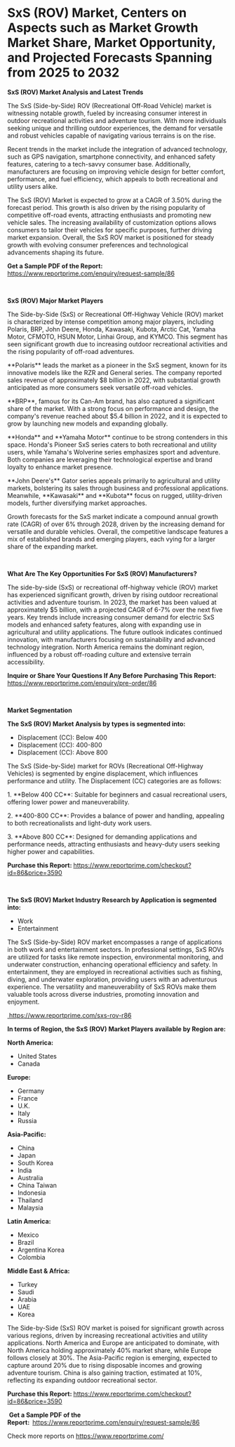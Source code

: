 <p><h1>SxS (ROV) Market, Centers on Aspects such as Market Growth Market Share, Market Opportunity, and Projected Forecasts Spanning from 2025 to 2032</h1></p><p><strong>SxS (ROV) Market Analysis and Latest Trends</strong></p>
<p><p>The SxS (Side-by-Side) ROV (Recreational Off-Road Vehicle) market is witnessing notable growth, fueled by increasing consumer interest in outdoor recreational activities and adventure tourism. With more individuals seeking unique and thrilling outdoor experiences, the demand for versatile and robust vehicles capable of navigating various terrains is on the rise. </p><p>Recent trends in the market include the integration of advanced technology, such as GPS navigation, smartphone connectivity, and enhanced safety features, catering to a tech-savvy consumer base. Additionally, manufacturers are focusing on improving vehicle design for better comfort, performance, and fuel efficiency, which appeals to both recreational and utility users alike. </p><p>The SxS (ROV) Market is expected to grow at a CAGR of 3.50% during the forecast period. This growth is also driven by the rising popularity of competitive off-road events, attracting enthusiasts and promoting new vehicle sales. The increasing availability of customization options allows consumers to tailor their vehicles for specific purposes, further driving market expansion. Overall, the SxS ROV market is positioned for steady growth with evolving consumer preferences and technological advancements shaping its future.</p></p>
<p><strong>Get a Sample PDF of the Report:&nbsp;</strong> <a href="https://www.reportprime.com/enquiry/request-sample/86?utm_campaign=3522&utm_medium=2&utm_source=Github&utm_content=ia&utm_term=17032025&utm_id=sxs-rov">https://www.reportprime.com/enquiry/request-sample/86</a></p>
<p>&nbsp;</p>
<p><strong>SxS (ROV) Major Market Players</strong></p>
<p><p>The Side-by-Side (SxS) or Recreational Off-Highway Vehicle (ROV) market is characterized by intense competition among major players, including Polaris, BRP, John Deere, Honda, Kawasaki, Kubota, Arctic Cat, Yamaha Motor, CFMOTO, HSUN Motor, Linhai Group, and KYMCO. This segment has seen significant growth due to increasing outdoor recreational activities and the rising popularity of off-road adventures.</p><p>**Polaris** leads the market as a pioneer in the SxS segment, known for its innovative models like the RZR and General series. The company reported sales revenue of approximately $8 billion in 2022, with substantial growth anticipated as more consumers seek versatile off-road vehicles.</p><p>**BRP**, famous for its Can-Am brand, has also captured a significant share of the market. With a strong focus on performance and design, the company's revenue reached about $5.4 billion in 2022, and it is expected to grow by launching new models and expanding globally.</p><p>**Honda** and **Yamaha Motor** continue to be strong contenders in this space. Honda's Pioneer SxS series caters to both recreational and utility users, while Yamaha's Wolverine series emphasizes sport and adventure. Both companies are leveraging their technological expertise and brand loyalty to enhance market presence.</p><p>**John Deere's** Gator series appeals primarily to agricultural and utility markets, bolstering its sales through business and professional applications. Meanwhile, **Kawasaki** and **Kubota** focus on rugged, utility-driven models, further diversifying market approaches.</p><p>Growth forecasts for the SxS market indicate a compound annual growth rate (CAGR) of over 6% through 2028, driven by the increasing demand for versatile and durable vehicles. Overall, the competitive landscape features a mix of established brands and emerging players, each vying for a larger share of the expanding market.</p></p>
<p>&nbsp;</p>
<p><strong>What Are The Key Opportunities For SxS (ROV) Manufacturers?</strong></p>
<p><p>The side-by-side (SxS) or recreational off-highway vehicle (ROV) market has experienced significant growth, driven by rising outdoor recreational activities and adventure tourism. In 2023, the market has been valued at approximately $5 billion, with a projected CAGR of 6-7% over the next five years. Key trends include increasing consumer demand for electric SxS models and enhanced safety features, along with expanding use in agricultural and utility applications. The future outlook indicates continued innovation, with manufacturers focusing on sustainability and advanced technology integration. North America remains the dominant region, influenced by a robust off-roading culture and extensive terrain accessibility.</p></p>
<p><strong>Inquire or Share Your Questions If Any Before Purchasing This Report:</strong> <a href="https://www.reportprime.com/enquiry/pre-order/86?utm_campaign=3522&utm_medium=2&utm_source=Github&utm_content=ia&utm_term=17032025&utm_id=sxs-rov">https://www.reportprime.com/enquiry/pre-order/86</a></p>
<p>&nbsp;</p>
<p><strong>Market Segmentation</strong></p>
<p><strong>The SxS (ROV) Market Analysis by types is segmented into:</strong></p>
<p><ul><li>Displacement (CC): Below 400</li><li>Displacement (CC): 400-800</li><li>Displacement (CC): Above 800</li></ul></p>
<p><p>The SxS (Side-by-Side) market for ROVs (Recreational Off-Highway Vehicles) is segmented by engine displacement, which influences performance and utility. The Displacement (CC) categories are as follows: </p><p>1. **Below 400 CC**: Suitable for beginners and casual recreational users, offering lower power and maneuverability. </p><p>2. **400-800 CC**: Provides a balance of power and handling, appealing to both recreationalists and light-duty work users. </p><p>3. **Above 800 CC**: Designed for demanding applications and performance needs, attracting enthusiasts and heavy-duty users seeking higher power and capabilities.</p></p>
<p><strong>Purchase this Report:&nbsp;</strong><a href="https://www.reportprime.com/checkout?id=86&price=3590&utm_campaign=3522&utm_medium=2&utm_source=Github&utm_content=ia&utm_term=17032025&utm_id=sxs-rov">https://www.reportprime.com/checkout?id=86&price=3590</a></p>
<p>&nbsp;</p>
<p><strong>The SxS (ROV) Market Industry Research by Application is segmented into:</strong></p>
<p><ul><li>Work</li><li>Entertainment</li></ul></p>
<p><p>The SxS (Side-by-Side) ROV market encompasses a range of applications in both work and entertainment sectors. In professional settings, SxS ROVs are utilized for tasks like remote inspection, environmental monitoring, and underwater construction, enhancing operational efficiency and safety. In entertainment, they are employed in recreational activities such as fishing, diving, and underwater exploration, providing users with an adventurous experience. The versatility and maneuverability of SxS ROVs make them valuable tools across diverse industries, promoting innovation and enjoyment.</p></p>
<p><a href="https://www.reportprime.com/sxs-rov-r86?utm_campaign=3522&utm_medium=2&utm_source=Github&utm_content=ia&utm_term=17032025&utm_id=sxs-rov">&nbsp;https://www.reportprime.com/sxs-rov-r86</a></p>
<p><strong>In terms of Region, the SxS (ROV) Market Players available by Region are:</strong></p>
<p>
    <p> <strong> North America: </strong>
        <ul>
            <li>United States</li>
            <li>Canada</li>
        </ul>
        </p> 
    <p> <strong> Europe: </strong>
        <ul>
            <li>Germany</li>
            <li>France</li>
            <li>U.K.</li>
            <li>Italy</li>
            <li>Russia</li>
        </ul>
        </p> 
    <p> <strong> Asia-Pacific: </strong>
        <ul>
            <li>China</li>
            <li>Japan</li>
            <li>South Korea</li>
            <li>India</li>
            <li>Australia</li>
            <li>China Taiwan</li>
            <li>Indonesia</li>
            <li>Thailand</li>
            <li>Malaysia</li>
        </ul>
        </p> 
    <p> <strong> Latin America: </strong>
        <ul>
            <li>Mexico</li>
            <li>Brazil</li>
            <li>Argentina Korea</li>
            <li>Colombia</li>
        </ul>
        </p> 
    <p> <strong> Middle East & Africa: </strong>
        <ul>
            <li>Turkey</li>
            <li>Saudi</li>
            <li>Arabia</li>
            <li>UAE</li>
            <li>Korea</li>
        </ul>
    </p>
    </p>
<p><p>The Side-by-Side (SxS) ROV market is poised for significant growth across various regions, driven by increasing recreational activities and utility applications. North America and Europe are anticipated to dominate, with North America holding approximately 40% market share, while Europe follows closely at 30%. The Asia-Pacific region is emerging, expected to capture around 20% due to rising disposable incomes and growing adventure tourism. China is also gaining traction, estimated at 10%, reflecting its expanding outdoor recreational sector.</p></p>
<p><strong>Purchase this Report: </strong><a href="https://www.reportprime.com/checkout?id=86&price=3590&utm_campaign=3522&utm_medium=2&utm_source=Github&utm_content=ia&utm_term=17032025&utm_id=sxs-rov">https://www.reportprime.com/checkout?id=86&price=3590</a></p>
<p>&nbsp;<strong>Get a Sample PDF of the Report:&nbsp;&nbsp;</strong><a href="https://www.reportprime.com/enquiry/request-sample/86?utm_campaign=3522&utm_medium=2&utm_source=Github&utm_content=ia&utm_term=17032025&utm_id=sxs-rov">https://www.reportprime.com/enquiry/request-sample/86</a></p>
<p><strong></strong></p>
<p>Check more reports on <a href="https://www.reportprime.com/?utm_campaign=3522&utm_medium=2&utm_source=Github&utm_content=ia&utm_term=17032025&utm_id=sxs-rov">https://www.reportprime.com/</a></p>